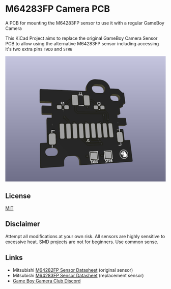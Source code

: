 # M64283FP Camera PCB

A PCB for mounting the M64283FP sensor to use it with a regular GameBoy Camera

This KiCad Project aims to replace the original GameBoy Camera Sensor PCB to allow using the alternative M64283FP sensor including accessing it's two extra pins `TADD` and `STRB`

![3D view](/img/3d.png)

## License
[MIT](LICENSE)

## Disclaimer
Attempt all modifications at your own risk. All sensors are highly sensitive to excessive heat. SMD projects are not for beginners. Use common sense. 

## Links
- Mitsubishi [M64282FP Sensor Datasheet](https://pdf1.alldatasheet.com/datasheet-pdf/view/146598/MITSUBISHI/M64282FP.html) (original sensor)
- Mitsubishi [M64283FP Sensor Datasheet](https://pdf1.alldatasheet.com/datasheet-pdf/view/89637/MITSUBISHI/M64283FP.html) (replacement sensor) 
- [Game Boy Gamera Club Discord](https://discord.gg/C7WFJHG)

